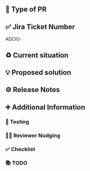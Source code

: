 ## :pushpin: Type of PR

<!-- _Bugfix, Feature, Code style update (formatting, local variables), Refactoring (no functional changes, no api changes), Build related changes, CI related changes, Other..._  -->

## :white_check_mark: Jira Ticket Number

ADCIO-

## :recycle: Current situation

<!-- _Describe the current situation. Explain current problems, if there are any. Be as descriptive as possible (e.g., including examples or code snippets)._ -->

## :bulb: Proposed solution

<!-- _Describe the proposed solution and changes. How does it affect the project? How does it affect the internal structure (e.g., refactorings)?_ -->

## :gear: Release Notes

<!-- _Provide a summary of the changes or features from a user's point of view. If there are breaking changes, provide migration guides using code examples of the affected features._ -->

## :heavy_plus_sign: Additional Information

<!-- _If applicable, provide additional context in this section._ -->

### :test_tube: Testing

<!-- _Which tests were added? Which existing tests were adapted/changed? Which situations are covered, and what edge cases are missing?_ -->

### :technologist: Reviewer Nudging

<!-- _Where should the reviewer start? what is a good entry point?_ -->

### :white_check_mark: Checklist

<!-- _What should be done before merging this PR?_ -->

### :books: TODO

<!-- _List TODOs for the future works._ -->
